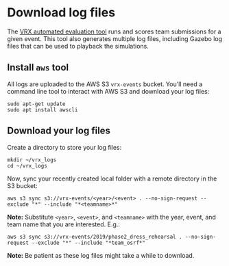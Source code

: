 # Download log files

The [VRX automated evaluation tool](https://github.com/osrf/vrx-docker) runs and scores team submissions for a given event. This tool also generates multiple log files, including Gazebo log files that can be used to playback the simulations.

## Install `aws` tool

All logs are uploaded to the AWS S3 `vrx-events` bucket. You'll need a command line tool to interact with AWS S3 and download your log files:

```
sudo apt-get update
sudo apt install awscli
```

## Download your log files

Create a directory to store your log files:

```
mkdir ~/vrx_logs
cd ~/vrx_logs
```

Now, sync your recently created local folder with a remote directory in the S3 bucket:

```
aws s3 sync s3://vrx-events/<year>/<event> . --no-sign-request --exclude "*" --include "*<teamname>*"
```

**Note:** Substitute `<year>`, `<event>`, and `<teamname>` with the year, event, and team name that you are interested. E.g.:

```
aws s3 sync s3://vrx-events/2019/phase2_dress_rehearsal . --no-sign-request --exclude "*" --include "*team_osrf*"
```

**Note:** Be patient as these log files might take a while to download.